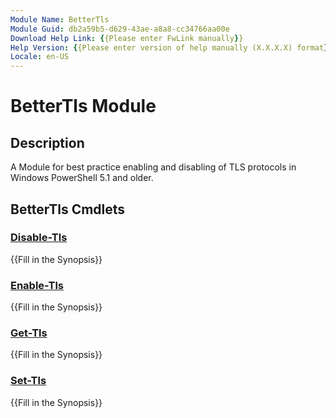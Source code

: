 ```yaml
---
Module Name: BetterTls
Module Guid: db2a59b5-d629-43ae-a8a8-cc34766aa00e
Download Help Link: {{Please enter FwLink manually}}
Help Version: {{Please enter version of help manually (X.X.X.X) format}}
Locale: en-US
---
```


# BetterTls Module
## Description
A Module for best practice enabling and disabling of TLS protocols in Windows PowerShell 5.1 and older.

## BetterTls Cmdlets
### [Disable-Tls](Disable-Tls.md)
{{Fill in the Synopsis}}

### [Enable-Tls](Enable-Tls.md)
{{Fill in the Synopsis}}

### [Get-Tls](Get-Tls.md)
{{Fill in the Synopsis}}

### [Set-Tls](Set-Tls.md)
{{Fill in the Synopsis}}
